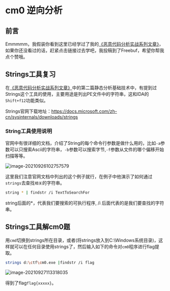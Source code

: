 # cm0 逆向分析

## 前言

Emmmmm，我假装你看到这里已经学过了我的[《恶意代码分析实战系列文章》](https://www.freebuf.com/author/hackbs?type=article)，如果你还没看过的话，赶紧点击链接过去学吧，我投稿到了Freebuf，希望你帮我点个赞哦。

## Strings工具复习

在[《恶意代码分析实战系列文章》](https://www.freebuf.com/author/hackbs?type=article)中的第二篇静态分析基础技术中，有提到过Strings这个工具的使用，主要用途是列出PE文件中的字符串，这和IDA的`Shift+f12`功能类似。

Strings官网下载地址：https://docs.microsoft.com/zh-cn/sysinternals/downloads/strings

### String工具使用说明

官网中有很详细的文档，介绍了String的每个命令行参数是做什么用的，比如`-a`参数可以只搜索Ascii的字符串，`-b`参数可以搜索字节,`-f`参数从文件的哪个偏移开始扫描等等。

![image-20210926102757579](https://img2020.cnblogs.com/blog/2080041/202109/2080041-20210926102758135-470702904.png) 

这里我们注意官网文档中列出的这个例子就行，在例子中他演示了如何通过`strings`去查找`相关`的字符串。

```bash
string * | findstr /i TextToSearchFor
```

string后面的*，代表我们要搜索的可执行程序, /i 后面代表的是我们要查找的字符串。

## Strings工具解cm0题

用`cmd`切换到strings所在目录，或者(将strings放入到C:\Windows系统目录)，这样就可以在任何目录使用strings了，然后输入如下的命令对`cm0`程序进行flag提取。

```bash
strings d:\ctf\cm0.exe |findstr /i flag
```

![image-20210927113318035](https://img2020.cnblogs.com/blog/2080041/202109/2080041-20210927113317229-401432734.png) 

得到了flag`flag{xxxxx}`。



